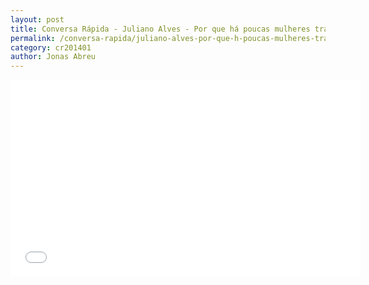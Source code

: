 ```yaml
---
layout: post
title: Conversa Rápida - Juliano Alves - Por que há poucas mulheres trabalhando com software?
permalink: /conversa-rapida/juliano-alves-por-que-h-poucas-mulheres-trabalhando-com-software
category: cr201401
author: Jonas Abreu
---
```


<iframe width="560" height="315" src="//www.youtube.com/embed/YyxaSBIfrXM" frameborder="0" allowfullscreen></iframe>

